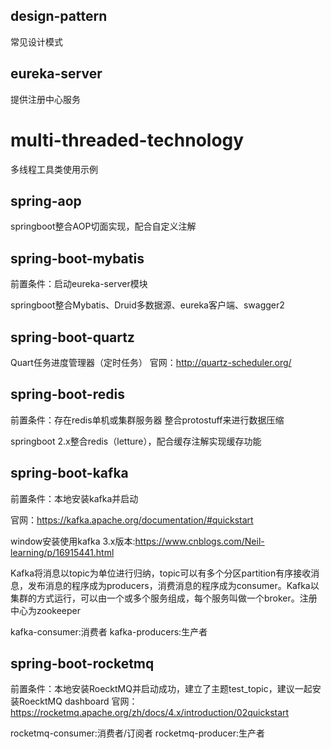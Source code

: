 ## design-pattern
常见设计模式

## eureka-server
提供注册中心服务

# multi-threaded-technology
多线程工具类使用示例

## spring-aop
springboot整合AOP切面实现，配合自定义注解

## spring-boot-mybatis
前置条件：启动eureka-server模块

springboot整合Mybatis、Druid多数据源、eureka客户端、swagger2

## spring-boot-quartz
Quart任务进度管理器（定时任务）
官网：http://quartz-scheduler.org/

## spring-boot-redis
前置条件：存在redis单机或集群服务器
整合protostuff来进行数据压缩

springboot 2.x整合redis（letture），配合缓存注解实现缓存功能

## spring-boot-kafka
前置条件：本地安装kafka并启动

官网：https://kafka.apache.org/documentation/#quickstart

window安装使用kafka 3.x版本:https://www.cnblogs.com/Neil-learning/p/16915441.html

Kafka将消息以topic为单位进行归纳，topic可以有多个分区partition有序接收消息，发布消息的程序成为producers，消费消息的程序成为consumer。Kafka以集群的方式运行，可以由一个或多个服务组成，每个服务叫做一个broker。注册中心为zookeeper

kafka-consumer:消费者
kafka-producers:生产者

## spring-boot-rocketmq
前置条件：本地安装RoecktMQ并启动成功，建立了主题test_topic，建议一起安装RoecktMQ dashboard
官网：https://rocketmq.apache.org/zh/docs/4.x/introduction/02quickstart

rocketmq-consumer:消费者/订阅者
rocketmq-producer:生产者